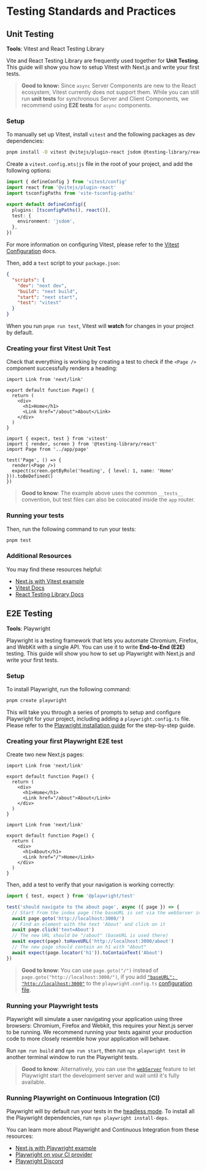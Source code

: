 # Testing Standards and Practices

## Unit Testing

**Tools**: Vitest and React Testing Library

Vite and React Testing Library are frequently used together for **Unit Testing**. This guide will show you how to setup Vitest with Next.js and write your first tests.

> **Good to know:** Since `async` Server Components are new to the React ecosystem, Vitest currently does not support them. While you can still run **unit tests** for synchronous Server and Client Components, we recommend using **E2E tests** for `async` components.

### Setup

To manually set up Vitest, install `vitest` and the following packages as dev dependencies:

```bash
pnpm install -D vitest @vitejs/plugin-react jsdom @testing-library/react @testing-library/dom vite-tsconfig-paths
```

Create a `vitest.config.mts|js` file in the root of your project, and add the following options:

```ts filename="vitest.config.mts"
import { defineConfig } from 'vitest/config'
import react from '@vitejs/plugin-react'
import tsconfigPaths from 'vite-tsconfig-paths'

export default defineConfig({
  plugins: [tsconfigPaths(), react()],
  test: {
    environment: 'jsdom',
  },
})
```

For more information on configuring Vitest, please refer to the [Vitest Configuration](https://vitest.dev/config/#configuration) docs.

Then, add a `test` script to your `package.json`:

```json filename="package.json"
{
  "scripts": {
    "dev": "next dev",
    "build": "next build",
    "start": "next start",
    "test": "vitest"
  }
}
```

When you run `pnpm run test`, Vitest will **watch** for changes in your project by default.

### Creating your first Vitest Unit Test

Check that everything is working by creating a test to check if the `<Page />` component successfully renders a heading:

```tsx filename="app/page.tsx"
import Link from 'next/link'

export default function Page() {
  return (
    <div>
      <h1>Home</h1>
      <Link href="/about">About</Link>
    </div>
  )
}
```

```tsx filename="__tests__/page.test.tsx"
import { expect, test } from 'vitest'
import { render, screen } from '@testing-library/react'
import Page from '../app/page'

test('Page', () => {
  render(<Page />)
  expect(screen.getByRole('heading', { level: 1, name: 'Home' })).toBeDefined()
})
```

> **Good to know**: The example above uses the common `__tests__` convention, but test files can also be colocated inside the `app` router.

### Running your tests

Then, run the following command to run your tests:

```bash
pnpm test
```

### Additional Resources

You may find these resources helpful:

* [Next.js with Vitest example](https://github.com/vercel/next.js/tree/canary/examples/with-vitest)
* [Vitest Docs](https://vitest.dev/guide/)
* [React Testing Library Docs](https://testing-library.com/docs/react-testing-library/intro/)


## E2E Testing

**Tools**: Playwright

Playwright is a testing framework that lets you automate Chromium, Firefox, and WebKit with a single API. You can use it to write **End-to-End (E2E)** testing. This guide will show you how to set up Playwright with Next.js and write your first tests.

### Setup

To install Playwright, run the following command:

```bash
pnpm create playwright
```

This will take you through a series of prompts to setup and configure Playwright for your project, including adding a `playwright.config.ts` file. Please refer to the [Playwright installation guide](https://playwright.dev/docs/intro#installation) for the step-by-step guide.

### Creating your first Playwright E2E test

Create two new Next.js pages:

```tsx filename="app/page.tsx"
import Link from 'next/link'

export default function Page() {
  return (
    <div>
      <h1>Home</h1>
      <Link href="/about">About</Link>
    </div>
  )
}
```

```tsx filename="app/about/page.tsx"
import Link from 'next/link'

export default function Page() {
  return (
    <div>
      <h1>About</h1>
      <Link href="/">Home</Link>
    </div>
  )
}
```

Then, add a test to verify that your navigation is working correctly:

```ts filename="tests/example.spec.ts"
import { test, expect } from '@playwright/test'

test('should navigate to the about page', async ({ page }) => {
  // Start from the index page (the baseURL is set via the webServer in the playwright.config.ts)
  await page.goto('http://localhost:3000/')
  // Find an element with the text 'About' and click on it
  await page.click('text=About')
  // The new URL should be "/about" (baseURL is used there)
  await expect(page).toHaveURL('http://localhost:3000/about')
  // The new page should contain an h1 with "About"
  await expect(page.locator('h1')).toContainText('About')
})
```

> **Good to know**: You can use `page.goto("/")` instead of `page.goto("http://localhost:3000/")`, if you add [`"baseURL": "http://localhost:3000"`](https://playwright.dev/docs/api/class-testoptions#test-options-base-url) to the `playwright.config.ts` [configuration file](https://playwright.dev/docs/test-configuration).

### Running your Playwright tests

Playwright will simulate a user navigating your application using three browsers: Chromium, Firefox and Webkit, this requires your Next.js server to be running. We recommend running your tests against your production code to more closely resemble how your application will behave.

Run `npm run build` and `npm run start`, then run `npx playwright test` in another terminal window to run the Playwright tests.

> **Good to know**: Alternatively, you can use the [`webServer`](https://playwright.dev/docs/test-webserver/) feature to let Playwright start the development server and wait until it's fully available.

### Running Playwright on Continuous Integration (CI)

Playwright will by default run your tests in the [headless mode](https://playwright.dev/docs/ci#running-headed). To install all the Playwright dependencies, run `npx playwright install-deps`.

You can learn more about Playwright and Continuous Integration from these resources:

* [Next.js with Playwright example](https://github.com/vercel/next.js/tree/canary/examples/with-playwright)
* [Playwright on your CI provider](https://playwright.dev/docs/ci)
* [Playwright Discord](https://discord.com/invite/playwright-807756831384403968)
